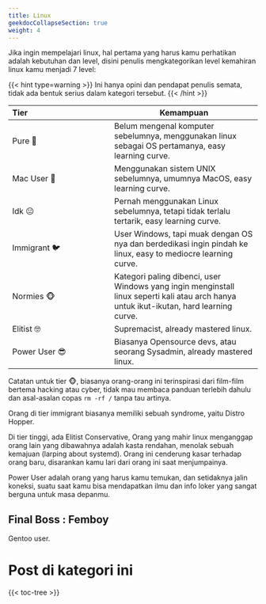 ```yaml
---
title: Linux
geekdocCollapseSection: true
weight: 4
---
```


Jika ingin mempelajari linux, hal pertama yang harus kamu perhatikan adalah kebutuhan dan level, disini penulis mengkategorikan level kemahiran linux kamu menjadi 7 level:

{{< hint type=warning >}}
Ini hanya opini dan pendapat penulis semata, tidak ada bentuk serius dalam kategori tersebut.
{{< /hint >}}

| Tier&nbsp;&nbsp;&nbsp;&nbsp;&nbsp;&nbsp;&nbsp;&nbsp;&nbsp;&nbsp;&nbsp;&nbsp;&nbsp;&nbsp;&nbsp;&nbsp;&nbsp;&nbsp;&nbsp;&nbsp;&nbsp;&nbsp;&nbsp;&nbsp;&nbsp;&nbsp;&nbsp;&nbsp;&nbsp;&nbsp;&nbsp;&nbsp;&nbsp;&nbsp;&nbsp;&nbsp;&nbsp; | Kemampuan |
|-----|-----|
| Pure &#x1F33C; | Belum mengenal komputer sebelumnya, menggunakan linux sebagai OS pertamanya, easy learning curve. |
| Mac User 	&#x1F34E; | Menggunakan sistem UNIX sebelumnya, umumnya MacOS, easy learning curve. |
| Idk &#x1F610; | Pernah menggunakan Linux sebelumnya, tetapi tidak terlalu tertarik, easy learning curve. |
| Immigrant &#x1F426; | User Windows, tapi muak dengan OS nya dan berdedikasi ingin pindah ke linux, easy to mediocre learning curve. |
| Normies &#x1F435; | Kategori paling dibenci, user Windows yang ingin menginstall linux seperti kali atau arch hanya untuk ikut-ikutan, hard learning curve. |
| Elitist &#x1F913; | Supremacist, already mastered linux. |
| Power User &#x1F60E; | Biasanya Opensource devs, atau seorang Sysadmin, already mastered linux. |

Catatan untuk tier &#x1F435;, biasanya orang-orang ini terinspirasi dari film-film bertema hacking atau cyber, tidak mau membaca panduan terlebih dahulu dan asal-asalan copas `rm -rf /` tanpa tau artinya.

Orang di tier immigrant biasanya memiliki sebuah syndrome, yaitu Distro Hopper.

Di tier tinggi, ada Elitist Conservative, Orang yang mahir linux menganggap orang lain yang dibawahnya adalah kasta rendahan, menolak sebuah kemajuan (larping about systemd). Orang ini cenderung kasar terhadap orang baru, disarankan kamu lari dari orang ini saat menjumpainya.

Power User adalah orang yang harus kamu temukan, dan setidaknya jalin koneksi, suatu saat kamu bisa mendapatkan ilmu dan info loker yang sangat berguna untuk masa depanmu.

## Final Boss : Femboy

Gentoo user.

# Post di kategori ini

{{< toc-tree >}}